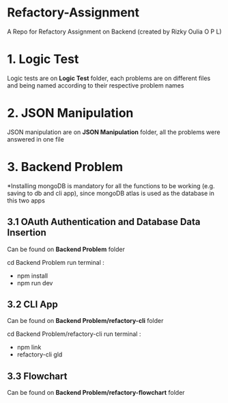 # Refactory-Assignment
A Repo for Refactory Assignment on Backend (created by Rizky Oulia O P L)

# 1. Logic Test
Logic tests are on **Logic Test** folder, each problems are on different files and being named according to their respective problem names

# 2. JSON Manipulation
JSON manipulation are on **JSON Manipulation** folder, all the problems were answered in one file

# 3. Backend Problem
*Installing mongoDB is mandatory for all the functions to be working (e.g. saving to db and cli app), since mongoDB atlas is used as the database in this two apps
## 3.1 OAuth Authentication and Database Data Insertion
Can be found on **Backend Problem** folder

cd Backend Problem
run terminal :
 - npm install
 - npm run dev
## 3.2 CLI App
Can be found on **Backend Problem/refactory-cli** folder

cd Backend Problem/refactory-cli
run terminal :
 - npm link
 - refactory-cli gld
## 3.3 Flowchart
Can be found on **Backend Problem/refactory-flowchart** folder
